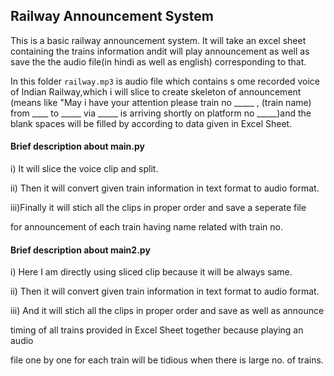 ## Railway Announcement System

This is a basic railway announcement system.
It will take an excel sheet containing the trains information 
andit will play announcement as well as save the the audio file(in hindi as well as english) corresponding to that.

In this folder ```railway.mp3``` is audio file which contains s
ome recorded voice of Indian Railway,which i will slice to create skeleton of announcement
(means like "May i have your attention please train no _____ , (train name) from ____ to _____ via _____ 
is arriving shortly on platform no _____)and the blank spaces will be filled by according 
to data given in Excel Sheet.

#### Brief description about main.py

i) It will slice the voice clip and split.

ii) Then it will convert given train information in text format to audio format.

iii)Finally it will stich all the clips in proper order and save a seperate file 

for announcement of each train having name related with train no.



#### Brief description about main2.py

i) Here I am directly using sliced clip because it will be always same.

ii) Then it will convert given train information in text format to audio format.

iii) And it will stich all the clips in proper order and save as well as announce

 timing of all trains provided in Excel Sheet together because playing an audio 
 
file one by one for each train will be tidious when there is large no. of trains.
